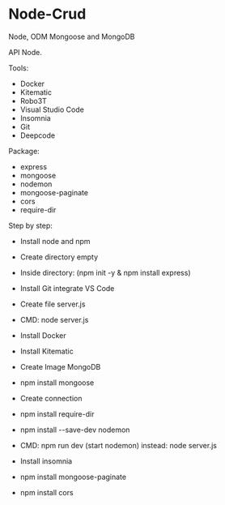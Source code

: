 # Node-Crud
Node, ODM Mongoose and MongoDB

API Node.

Tools:
 * Docker
 * Kitematic
 * Robo3T
 * Visual Studio Code
 * Insomnia
 * Git
 * Deepcode
 
Package:
 * express
 * mongoose
 * nodemon
 * mongoose-paginate
 * cors
 * require-dir
 
Step by step:

* Install node and npm
* Create directory empty
* Inside directory: (npm init -y & npm install express)

* Install Git integrate VS Code											 
* Create file server.js
* CMD: node server.js

* Install Docker
* Install Kitematic
* Create Image MongoDB

* npm install mongoose
* Create connection
* npm install require-dir

* npm install --save-dev nodemon
* CMD: npm run dev (start nodemon) instead: node server.js
* Install insomnia

* npm install mongoose-paginate
* npm install cors
